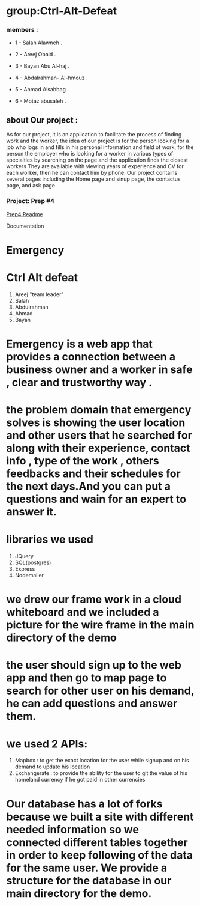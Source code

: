  # group:Ctrl-Alt-Defeat

### members  :
 * 1 -  Salah Alawneh .
 * 2 - Areej Obaid .

 * 3 - Bayan Abu Al-haj .

 * 4 - Abdalrahman- Al-hmouz .
 * 5 - Ahmad Alsabbag .
 * 6 - Motaz abusaleh .

## about Our project  : 
As for our project, it is an application to facilitate the process of finding work and the worker, the idea of ​​our project is for the person looking for a job who logs in and fills in his personal information and field of work, for the person the employer who is looking for a worker in various types of specialties by searching on the page and the application finds the closest workers They are available with viewing years of experience and CV for each worker, then he can contact him by phone.
Our project contains several pages including the Home page and sinup page, the contactus page, and ask page


### Project: Prep #4

[Prep4:Readme](Prep4.md)


Documentation 
# Emergency 


# Ctrl Alt defeat 
1. Areej  "team leader"
2. Salah 
3. Abdulrahman 
4. Ahmad
5. Bayan 


# Emergency is a web app that provides a connection between a business owner and a worker in safe , clear and trustworthy way .


# the problem domain that emergency solves is showing the user location and other users that he searched for along with their experience, contact info , type of the work , others feedbacks and their schedules for the next days.And you can put a questions and wain for an expert to answer it. 

# libraries we used
1. JQuery 
2. SQL(postgres)
3. Express 
4. Nodemailer

# we drew our frame work in a cloud whiteboard and we included a picture for the wire frame in the main directory of the demo 

# the user should sign up to the web app and then go to map page to search for other user on his demand, he can add questions and answer them.

# we used 2 APIs:
1. Mapbox : to get the exact location for the user while signup and on his demand to update his location
2. Exchangerate : to provide the ability for the user to git the value of his homeland currency if he got paid in other currencies 

# Our database has a lot of forks because we built a site with different needed information so we connected different tables together in order to keep following of the data for the same user. We provide a structure for the database in our main directory for the demo.
